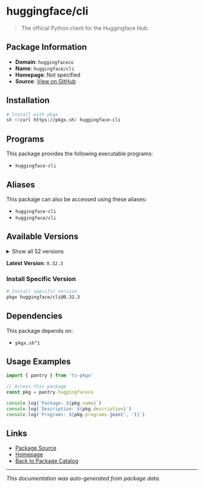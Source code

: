 # huggingface/cli

> The official Python client for the Huggingface Hub.

## Package Information

- **Domain**: `huggingfaceco`
- **Name**: `huggingface/cli`
- **Homepage**: Not specified
- **Source**: [View on GitHub](https://github.com/pkgxdev/pantry/tree/main/projects/huggingface.co/package.yml)

## Installation

```bash
# Install with pkgx
sh <(curl https://pkgx.sh) huggingface-cli
```

## Programs

This package provides the following executable programs:

- `huggingface-cli`

## Aliases

This package can also be accessed using these aliases:

- `huggingface-cli`
- `huggingface/cli`

## Available Versions

<details>
<summary>Show all 52 versions</summary>

- `0.32.3`, `0.32.2`, `0.32.1`, `0.32.0`, `0.31.4`
- `0.31.2`, `0.31.0`, `0.30.2`, `0.30.1`, `0.30.0`
- `0.29.3`, `0.29.2`, `0.29.1`, `0.29.0`, `0.28.1`
- `0.28.0`, `0.27.1`, `0.27.0`, `0.26.5`, `0.26.3`
- `0.26.2`, `0.26.1`, `0.26.0`, `0.25.2`, `0.25.1`
- `0.25.0`, `0.24.7`, `0.24.6`, `0.24.5`, `0.24.4`
- `0.24.3`, `0.24.2`, `0.24.1`, `0.24.0`, `0.23.5`
- `0.23.4`, `0.23.3`, `0.23.2`, `0.23.1`, `0.23.0`
- `0.22.2`, `0.22.1`, `0.22.0`, `0.21.4`, `0.21.3`
- `0.21.2`, `0.21.0`, `0.20.3`, `0.20.2`, `0.20.1`
- `0.20.0`, `0.19.4`

</details>

**Latest Version**: `0.32.3`

### Install Specific Version

```bash
# Install specific version
pkgx huggingface/cli@0.32.3
```

## Dependencies

This package depends on:

- `pkgx.sh^1`

## Usage Examples

```typescript
import { pantry } from 'ts-pkgx'

// Access this package
const pkg = pantry.huggingfaceco

console.log(`Package: ${pkg.name}`)
console.log(`Description: ${pkg.description}`)
console.log(`Programs: ${pkg.programs.join(', ')}`)
```

## Links

- [Package Source](https://github.com/pkgxdev/pantry/tree/main/projects/huggingface.co/package.yml)
- [Homepage](#)
- [Back to Package Catalog](../package-catalog.md)

---

*This documentation was auto-generated from package data.*
